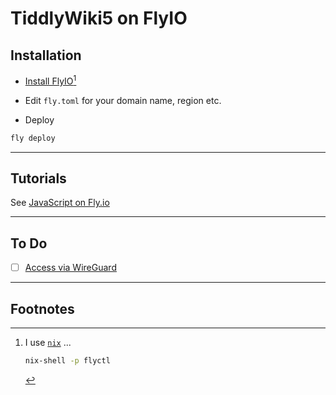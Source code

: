 # TiddlyWiki5 on FlyIO

## Installation

- [Install FlyIO](https://fly.io/docs/flyctl/install/)[^NIX]

[^NIX]: I use [`nix`](https://github.com/DeterminateSystems/nix-installer) ...

    ```sh
    nix-shell -p flyctl
    ```

- Edit `fly.toml` for your domain name, region etc.

- Deploy

```sh
fly deploy
```

---

## Tutorials

See [JavaScript on Fly.io](https://fly.io/docs/js/)

---

## To Do

- [ ] [Access via WireGuard](https://fly.io/docs/blueprints/private-applications-flycast/)

---

## Footnotes
